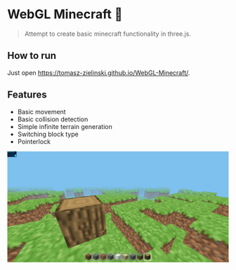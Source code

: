# WebGL Minecraft 🌳
>Attempt to create basic minecraft functionality in three.js.
## How to run
Just open https://tomasz-zielinski.github.io/WebGL-Minecraft/.
## Features
 - Basic movement
 - Basic collision detection
 - Simple infinite terrain generation
 - Switching block type
 - Pointerlock

![alt text](https://raw.githubusercontent.com/Tomasz-Zielinski/WebGL-Minecraft/master/textures/preview.png)
